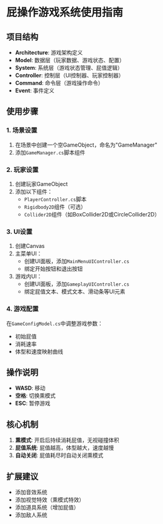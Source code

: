 # 屁操作游戏系统使用指南

## 项目结构
- **Architecture**: 游戏架构定义
- **Model**: 数据层（玩家数据、游戏状态、配置）
- **System**: 系统层（游戏状态管理、屁值逻辑）
- **Controller**: 控制层（UI控制器、玩家控制器）
- **Command**: 命令层（游戏操作命令）
- **Event**: 事件定义

## 使用步骤

### 1. 场景设置
1. 在场景中创建一个空GameObject，命名为"GameManager"
2. 添加`GameManager.cs`脚本组件

### 2. 玩家设置
1. 创建玩家GameObject
2. 添加以下组件：
   - `PlayerController.cs`脚本
   - `Rigidbody2D`组件（可选）
   - `Collider2D`组件（如BoxCollider2D或CircleCollider2D）

### 3. UI设置
1. 创建Canvas
2. 主菜单UI：
   - 创建UI面板，添加`MainMenuUIController.cs`
   - 绑定开始按钮和退出按钮
3. 游戏内UI：
   - 创建UI面板，添加`GameplayUIController.cs`
   - 绑定屁值文本、模式文本、滑动条等UI元素

### 4. 游戏配置
在`GameConfigModel.cs`中调整游戏参数：
- 初始屁值
- 消耗速率
- 体型和速度映射曲线

## 操作说明
- **WASD**: 移动
- **空格**: 切换熏模式
- **ESC**: 暂停游戏

## 核心机制
1. **熏模式**: 开启后持续消耗屁值，无视碰撞体积
2. **屁值系统**: 屁值越高，体型越大，速度越慢
3. **自动关闭**: 屁值耗尽时自动关闭熏模式

## 扩展建议
- 添加音效系统
- 添加视觉特效（熏模式特效）
- 添加道具系统（增加屁值）
- 添加敌人系统
